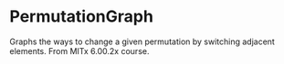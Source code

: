 # PermutationGraph
Graphs the ways to change a given permutation by switching adjacent elements. From MITx 6.00.2x course.
